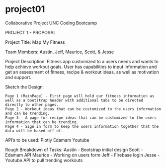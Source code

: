 # project01
Collaborative Project UNC Coding Bootcamp

PROJECT 1 - PROPOSAL

Project Title:
Map My Fitness

Team Members:
Austin, Jeff, Maurice, Scott, & Jesse

Project Description:
Fitness app customized to a users needs and wants to help achieve workout goals. User has capabilities to input information and get an assessment of fitness, recipe & workout ideas, as well as motivation and support. 

Sketch the Design:

	Page 1 (MainPage) - First page will hold our fitness information as well as a bootstrap header with additional tabs to be directed directly to other pages.
	Page 2 - Workout ideas that can be customized to the users information and can be trending.
	Page 3 - A page for recipe ideas that can be customized to the users information that can be trending. 
	Page 4 - Sign in form to keep the users information together that the data will be based off of. 

API’s to be used:
Plotly 
Edamam
Youtube 

Rough Breakdown of Tasks:
Austin - Bootstrap initial design
Scott - Edamam API 
Maurice - Working on users form 
Jeff - Firebase login
Jesse - Youtube API to pull trending workouts